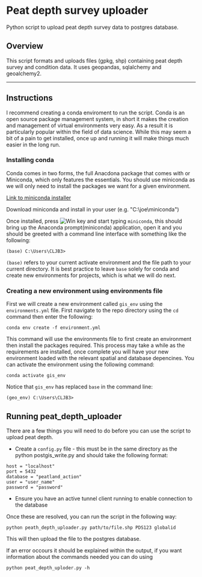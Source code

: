 # Peat depth survey uploader

Python script to upload peat depth survey data to postgres database.

## Overview

This script formats and uploads files (gpkg, shp) containing peat depth survey and condition data. It uses geopandas, sqlalchemy and geoalchemy2.

---

## Instructions

I recommend creating a conda enviroment to run the script. Conda is an open source package management system, in short it makes the creation and management of virtual environments very easy. As a result it is particularly popular within the field of data science. While this may seem a bit of a pain to get installed, once up and running it will make things much easier in the long run.

### Installing conda

Conda comes in two forms, the full Anacdona package that comes with  or Miniconda, which only features the essentials. You should use miniconda as we will only need to install the packages we want for a given environment.

[Link to miniconda installer](https://docs.conda.io/en/latest/miniconda.html#windows-installers)

Download miniconda and install in your user (e.g. "C:\joe\miniconda")

Once installed, press ![Win key](http://i.stack.imgur.com/T0oPO.png "Windows key") and start typing `miniconda`, this should bring up the Anaconda prompt(miniconda) application, open it and you should be greeted with a command line interface with something like the following:

```
(base) C:\Users\CLJB3>
```

`(base)` refers to your current activate environment and the file path to your current directory. It is best practice to leave `base` solely for conda and create new environments for projects, which is what we will do next.

### Creating a new environment using environments file

First we will create a new environment called `gis_env` using the `environments.yml` file. First navigate to the repo directory using the `cd` command then enter the following:

```
conda env create -f environment.yml
```

This command will use the environments file to first create an environment then install the packages required. This process may take a while as the requirements are installed, once complete you will have your new environment loaded with the relevant spatial and database depencines. You can activate the environment using the following command:

```
conda activate gis_env
```

Notice that `gis_env` has replaced `base` in the command line:

```
(geo_env) C:\Users\CLJB3>
```

## Running peat_depth_uploader

There are a few things you will need to do before you can use the script to upload peat depth.

* Create a `config.py` file - this must be in the same directory as the python postgis_write.py and should take the following format:

```
host = "localhost"
port = 5432
database = "peatland_action"
user = "user_name"
password = "password"
```

* Ensure you have an active tunnel client running to enable connection to the database

Once these are resolved, you can run the script in the following way:

```
python peath_depth_uploader.py path/to/file.shp PDS123 globalid
```

This will then upload the file to the postgres database.

If an error occours it should be explained within the output, if you want information about the commands needed you can do using

```
python peat_depth_uploder.py -h
```
